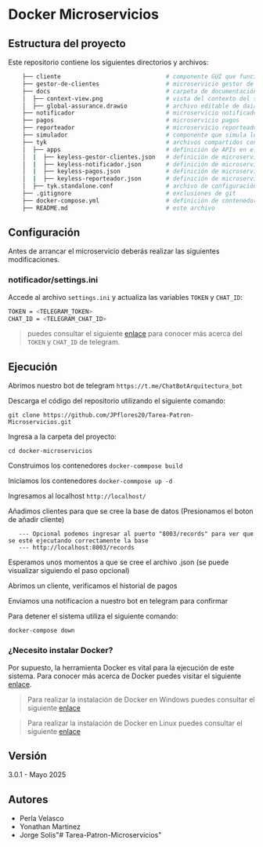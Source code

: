 # Docker Microservicios

<!-- [TODO] agregar descripción --> 

## Estructura del proyecto

Este repositorio contiene los siguientes directorios y archivos:

```bash
    ├── cliente                              # componente GUI que funciona como cliente
    ├── gestor-de-clientes                   # microservicio gestor de clientes
    ├── docs                                 # carpeta de documentación
    │  ├── context-view.png                  # vista del contexto del sistema
    │  ├── global-assurance.drawio           # archivo editable de daiagramas del sistema 
    ├── notificador                          # microservicio notificador 
    ├── pagos                                # microservicio pagos
    ├── reporteador                          # microservicio reporteador
    ├── simulador                            # componente que simula los pagos realizados
    ├── tyk                                  # archivos compartidos con el gateway
    │  ├── apps                              # definición de APIs en el gateway
    │  |  ├── keyless-gestor-clientes.json   # definición de microservicio API
    │  |  ├── keyless-notificador.json       # definición de microservicio Notifier
    │  |  ├── keyless-pagos.json             # definición de microservicio Payment
    │  |  ├── keyless-reporteador.json       # definición de microservicio Reporter
    │  ├── tyk.standalone.conf               # archivo de configuración de tyk
    ├── .gitignore                           # exclusiones de git
    ├── docker-compose.yml                   # definición de contenedores para ambiente docker
    ├── README.md                            # este archivo
```
## Configuración

Antes de arrancar el microservicio deberás realizar las siguientes modificaciones. 
### notificador/settings.ini

Accede al archivo `settings.ini` y actualiza las variables `TOKEN` y `CHAT_ID`:

```bash
TOKEN = <TELEGRAM_TOKEN>
CHAT_ID = <TELEGRAM_CHAT_ID>
```

> puedes consultar el siguiente [enlace](https://medium.com/@goyoregalado/bots-de-telegram-en-python-134b964fcdf7) 
> para conocer más acerca del `TOKEN` y `CHAT_ID` de telegram.


## Ejecución

Abrimos nuestro bot de telegram
`https://t.me/ChatBotArquitectura_bot`

Descarga el código del repositorio utilizando el siguiente comando:

`git clone https://github.com/JPflores20/Tarea-Patron-Microservicios.git`

Ingresa a la carpeta del proyecto:

`cd docker-microservicios`

Construimos los contenedores
`docker-commpose build`

Iniciamos los contenedores
`docker-commpose up -d`

Ingresamos al localhost
`http://localhost/`

Añadimos clientes para que se cree la base de datos
(Presionamos el boton de añadir cliente)

       --- Opcional podemos ingresar al puerto "8003/records" para ver que se esté ejecutando correctamente la base
       --- http://localhost:8003/records

Esperamos unos momentos a que se cree el archivo .json (se puede visualizar siguiendo el paso opcional)

Abrimos un cliente, verificamos el historial de pagos 

Enviamos una notificacion a nuestro bot en telegram para confirmar

Para detener el sistema utiliza el siguiente comando:

`docker-compose down`




### ¿Necesito instalar Docker?

Por supuesto, la herramienta Docker es vital para la ejecución de este sistema. Para conocer más acerca de Docker puedes visitar el siguiente [enlace](https://medium.com/@javiervivanco/que-es-docker-79d506f7b2fc).

> Para realizar la instalación de Docker en Windows puedes consultar el siguiente [enlace](https://medium.com/@tushar0618/installing-docker-desktop-on-window-10-501e594fc5eb)


> Para realizar la instalación de Docker en Linux puedes consultar el siguiente [enlace](https://www.digitalocean.com/community/tutorials/how-to-install-and-use-docker-on-ubuntu-20-04-es)




## Versión

3.0.1 - Mayo 2025



## Autores

- Perla Velasco
- Yonathan Martinez
- Jorge Solis"# Tarea-Patron-Microservicios" 
